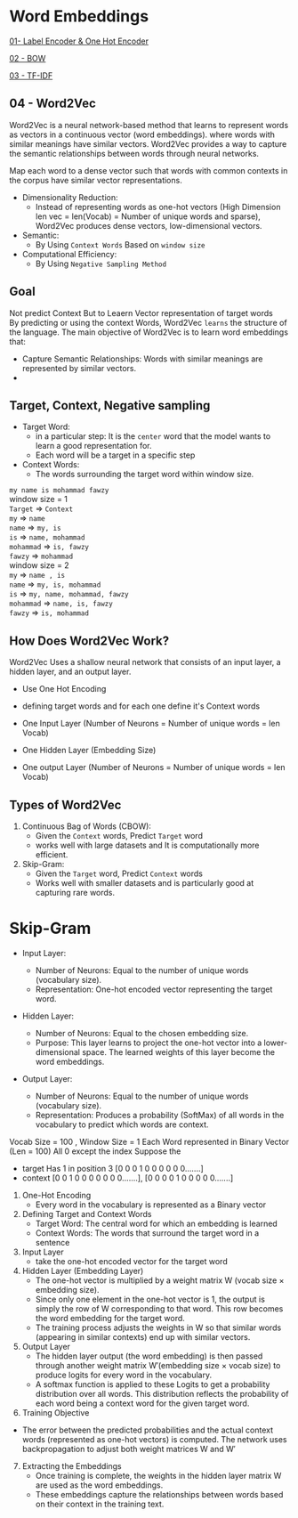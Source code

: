 # Word Embeddings

[01- Label Encoder & One Hot Encoder](https://github.com/Fawzy-AI-Explorer/NLP-Tea/tree/main/02-Word%20Embeddings/2.1-Label%20Encoder%20and%20One%20Hot%20Encoder)   

[02 - BOW](https://github.com/Fawzy-AI-Explorer/NLP-Tea/tree/main/02-Word%20Embeddings/2.2-BOW)   

[03 - TF-IDF](https://github.com/Fawzy-AI-Explorer/NLP-Tea/tree/main/02-Word%20Embeddings/2.3-TF_IDF)   

## 04 - Word2Vec

Word2Vec is a neural network-based method that learns to represent words as vectors in a continuous vector (word embeddings). where words with similar meanings have similar vectors. Word2Vec provides a way to capture the semantic relationships between words through neural networks.  

Map each word to a dense vector such that words with common contexts in the corpus have similar vector representations.  


- Dimensionality Reduction:
  - Instead of representing words as one-hot vectors (High Dimension len vec = len(Vocab) = Number of unique words and sparse), Word2Vec produces dense vectors, low-dimensional vectors.  
- Semantic:
  - By Using `Context Words` Based on `window size` 
- Computational Efficiency:
  - By Using `Negative Sampling Method`  

## Goal

Not predict Context But to Leaern Vector representation of target words  
By predicting or using the context Words, Word2Vec `learns` the structure of the language.
The main objective of Word2Vec is to learn word embeddings that:
- Capture Semantic Relationships: Words with similar meanings are represented by similar vectors.
- 
## Target, Context, Negative sampling

- Target Word:
  - in a particular step: It is the `center` word that the model wants to learn a good representation for.
  - Each word will be a target in a specific step  
- Context Words:
  - The words surrounding the target word within window size.

`my name is mohammad fawzy`                
window size = 1    
`Target` => `Context`     
`my` => `name`    
`name` => `my, is`       
`is` => `name, mohammad`         
`mohammad` => `is, fawzy`         
`fawzy` => `mohammad`          
window size = 2           
`my` => `name , is`          
`name` => `my, is, mohammad`          
`is` => `my, name, mohammad, fawzy`          
`mohammad` => `name, is, fawzy`            
`fawzy` => `is, mohammad`           
     




## How Does Word2Vec Work?  

Word2Vec Uses a shallow neural network that consists of an input layer, a hidden layer, and an output layer.  

- Use One Hot Encoding
- defining target words and for each one define it's Context words

- One Input Layer  (Number of Neurons = Number of unique words = len Vocab)
- One Hidden Layer (Embedding Size)
- One output Layer (Number of Neurons = Number of unique words = len Vocab)


## Types of Word2Vec
1. Continuous Bag of Words (CBOW):
   - Given the `Context` words, Predict `Target` word
   - works well with large datasets and It is computationally more efficient.
2. Skip-Gram:
   -  Given the `Target` word, Predict `Context` words
   -  Works well with smaller datasets and is particularly good at capturing rare words.


# Skip-Gram

- Input Layer:
  - Number of Neurons: Equal to the number of unique words (vocabulary size).
  - Representation: One-hot encoded vector representing the target word.

- Hidden Layer:
  - Number of Neurons: Equal to the chosen embedding size.
  - Purpose: This layer learns to project the one-hot vector into a lower-dimensional space. The learned weights of this layer become the word embeddings.

- Output Layer:
  - Number of Neurons: Equal to the number of unique words (vocabulary size).
  - Representation: Produces a probability (SoftMax) of all words in the vocabulary to predict which words are context.



Vocab Size = 100 , Window Size = 1
Each Word represented in Binary Vector (Len = 100) All 0 except the index
Suppose the   
- target Has 1 in position 3 [0 0 0 1 0 0 0 0 0 0.......]
- context [0 0 1 0 0 0 0 0 0 0.......], [0 0 0 0 1 0 0 0 0 0.......]



1. One-Hot Encoding
   - Every word in the vocabulary is represented as a Binary vector
2. Defining Target and Context Words
   - Target Word: The central word for which an embedding is learned
   - Context Words: The words that surround the target word in a sentence
3. Input Layer
   - take the one-hot encoded vector for the target word
4. Hidden Layer (Embedding Layer)
   - The one-hot vector is multiplied by a weight matrix W (vocab size × embedding size).
   - Since only one element in the one-hot vector is 1, the output is simply the row of W corresponding to that word. This row becomes the word embedding for the target word.
   - The training process adjusts the weights in W so that similar words (appearing in similar contexts) end up with similar vectors.
5. Output Layer
   - The hidden layer output (the word embedding) is then passed through another weight matrix W′(embedding size × vocab size) to produce logits for every word in the vocabulary.
   - A softmax function is applied to these Logits to get a probability distribution over all words. This distribution reflects the probability of each word being a context word for the given target word.
6. Training Objective
  - The error between the predicted probabilities and the actual context words (represented as one-hot vectors) is computed.
The network uses backpropagation to adjust both weight matrices W and W′
7. Extracting the Embeddings
   - Once training is complete, the weights in the hidden layer matrix W are used as the word embeddings.
   - These embeddings capture the relationships between words based on their context in the training text.










